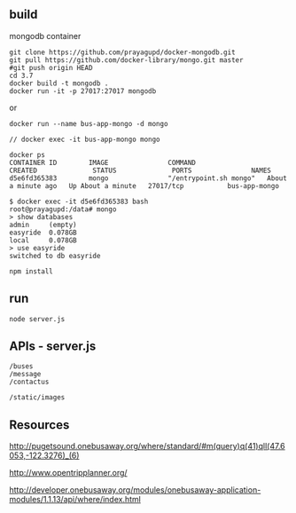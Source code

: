build
--------------

mongodb container

```
git clone https://github.com/prayagupd/docker-mongodb.git
git pull https://github.com/docker-library/mongo.git master
#git push origin HEAD
cd 3.7
docker build -t mongodb .
docker run -it -p 27017:27017 mongodb
```

or 

```
docker run --name bus-app-mongo -d mongo

// docker exec -it bus-app-mongo mongo

docker ps
CONTAINER ID        IMAGE               COMMAND                  CREATED              STATUS              PORTS               NAMES
d5e6fd365383        mongo               "/entrypoint.sh mongo"   About a minute ago   Up About a minute   27017/tcp           bus-app-mongo

$ docker exec -it d5e6fd365383 bash
root@prayagupd:/data# mongo
> show databases
admin     (empty)
easyride  0.078GB
local     0.078GB
> use easyride
switched to db easyride

```

```
npm install
```


run 
----

```
node server.js
```

APIs - server.js
----------------

```
/buses
/message
/contactus

/static/images
```

Resources
---------------

http://pugetsound.onebusaway.org/where/standard/#m(query)q(41)qll(47.6053,-122.3276)_(6)

http://www.opentripplanner.org/

http://developer.onebusaway.org/modules/onebusaway-application-modules/1.1.13/api/where/index.html
